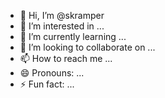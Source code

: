 - 👋 Hi, I’m @skramper
- 👀 I’m interested in ...
- 🌱 I’m currently learning ...
- 💞️ I’m looking to collaborate on ...
- 📫 How to reach me ...
- 😄 Pronouns: ...
- ⚡ Fun fact: ...

<!---
skramper/skramper is a ✨ special ✨ repository because its `README.md` (this file) appears on your GitHub profile.
You can click the Preview link to take a look at your changes.
--->
